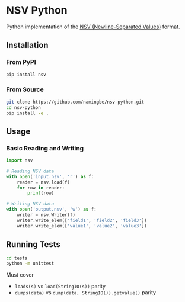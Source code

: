 # NSV Python

Python implementation of the [NSV (Newline-Separated Values)](https://github.com/namingbe/nsv) format.

## Installation

### From PyPI

```bash
pip install nsv
```

### From Source

```bash
git clone https://github.com/namingbe/nsv-python.git
cd nsv-python
pip install -e .
```

## Usage

### Basic Reading and Writing

```python
import nsv

# Reading NSV data
with open('input.nsv', 'r') as f:
    reader = nsv.load(f)
    for row in reader:
        print(row)

# Writing NSV data
with open('output.nsv', 'w') as f:
    writer = nsv.Writer(f)
    writer.write_elem(['field1', 'field2', 'field3'])
    writer.write_elem(['value1', 'value2', 'value3'])
```

## Running Tests

```bash
cd tests
python -m unittest
```

Must cover
- `loads(s)` vs `load(StringIO(s))` parity
- `dumps(data)` vs `dump(data, StringIO()).getvalue()` parity

